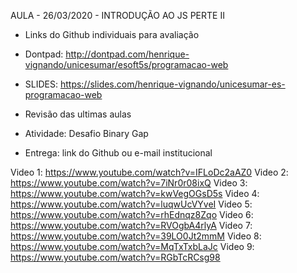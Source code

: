 AULA - 26/03/2020 - INTRODUÇÃO AO JS PERTE II


- ​Links do Github individuais para avaliação
- Dontpad: http://dontpad.com/henrique-vignando/unicesumar/esoft5s/programacao-web
- SLIDES: https://slides.com/henrique-vignando/unicesumar-es-programacao-web

- Revisão das ultimas aulas
- Atividade: Desafio Binary Gap
- Entrega: link do Github ou e-mail institucional


Video 1: https://www.youtube.com/watch?v=IFLoDc2aAZ0
Video 2: https://www.youtube.com/watch?v=7iNr0r08ixQ
Video 3: https://www.youtube.com/watch?v=kwVegOGsD5s
Video 4: https://www.youtube.com/watch?v=luqwUcVYveI
Video 5: https://www.youtube.com/watch?v=rhEdnqz8Zqo
Video 6: https://www.youtube.com/watch?v=RVOgbA4rlyA
Video 7: https://www.youtube.com/watch?v=39LO0Jt2mmM
Video 8: https://www.youtube.com/watch?v=MqTxTxbLaJc
Video 9: https://www.youtube.com/watch?v=RGbTcRCsg98
